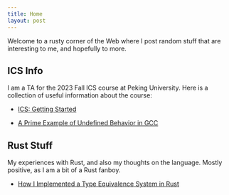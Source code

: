 ```yaml
---
title: Home
layout: post
---
```


Welcome to a rusty corner of the Web where I post random stuff that are interesting to me, and hopefully to more.

## ICS Info

I am a TA for the 2023 Fall ICS course at Peking University. 
Here is a collection of useful information about the course:

* <a href="2023/09/11/ICS-Getting-Started.html" target="_blank">ICS: Getting Started</a>

<!-- * <a href="2023/09/11/ICS-Datalab-Preview.html" target="_blank">ICS: Datalab Preview</a> -->

* <a href="2023/09/21/ICS-GCC-UB.html" target="_blank">A Prime Example of Undefined Behavior in GCC</a>

## Rust Stuff

My experiences with Rust, and also my thoughts on the language. Mostly positive, as I am a bit of a Rust fanboy.

* <a href="2023/09/14/Rust-Types.html" target="_blank">How I Implemented a Type Equivalence System in Rust</a>